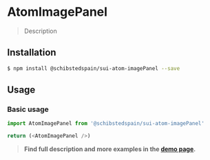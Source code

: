 # AtomImagePanel

> Description

<!-- ![](./assets/preview.png) -->

## Installation

```sh
$ npm install @schibstedspain/sui-atom-imagePanel --save
```

## Usage

### Basic usage
```js
import AtomImagePanel from '@schibstedspain/sui-atom-imagePanel'

return (<AtomImagePanel />)
```


> **Find full description and more examples in the [demo page](#).**